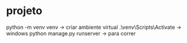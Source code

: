 # projeto
python -m venv venv -> criar ambiente virtual
.\venv\Scripts\Activate -> windows
python manage.py runserver -> para correr 
